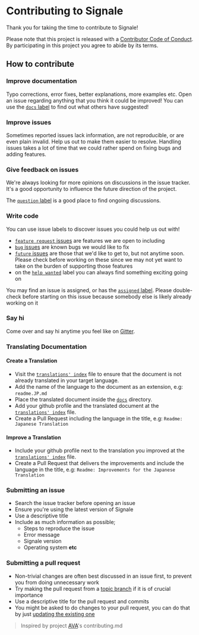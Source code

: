 # Contributing to Signale

Thank you for taking the time to contribute to Signale!

Please note that this project is released with a [Contributor Code of Conduct](code-of-conduct.md). By participating in this project you agree to abide by its terms.

## How to contribute

### Improve documentation

Typo corrections, error fixes, better explanations, more examples etc. Open an issue regarding anything that you think it could be improved! You can use the [`docs` label](https://github.com/klaussinani/signale/labels/docs) to find out what others have suggested!

### Improve issues

Sometimes reported issues lack information, are not reproducible, or are even plain invalid. Help us out to make them easier to resolve. Handling issues takes a lot of time that we could rather spend on fixing bugs and adding features.

### Give feedback on issues

We're always looking for more opinions on discussions in the issue tracker. It's a good opportunity to influence the future direction of the project.

The [`question` label](https://github.com/klaussinani/signale/labels/question) is a good place to find ongoing discussions.

### Write code

You can use issue labels to discover issues you could help us out with!

- [`feature request` issues](https://github.com/klaussinani/signale/labels/feature%20request) are features we are open to including
- [`bug` issues](https://github.com/klaussinani/signale/labels/bug) are known bugs we would like to fix
- [`future` issues](https://github.com/klaussinani/signale/labels/future) are those that we'd like to get to, but not anytime soon. Please check before working on these since we may not yet want to take on the burden of supporting those features
- on the [`help wanted`](https://github.com/klaussinani/signale/labels/help%20wanted) label you can always find something exciting going on

You may find an issue is assigned, or has the [`assigned` label](https://github.com/klaussinani/signale/labels/assigned). Please double-check before starting on this issue because somebody else is likely already working on it

### Say hi

Come over and say hi anytime you feel like on [Gitter](https://gitter.im/klaussinani/signale).

### Translating Documentation

#### Create a Translation

- Visit the [`translations' index`](https://github.com/klaussinani/signale/tree/master/docs/readme.md) file to ensure that the document is not already translated in your target language. 
- Add the name of the language to the document as an extension, e.g: `readme.JP.md`
- Place the translated document inside the [`docs`](https://github.com/klaussinani/signale/tree/master/docs) directory.
- Add your github profile and the translated document at the [`translations' index`](https://github.com/klaussinani/signale/tree/master/docs/readme.md) file.
- Create a Pull Request including the language in the title, e.g: `Readme: Japanese Translation`

#### Improve a Translation

- Include your github profile next to the translation you improved at the [`translations' index`](https://github.com/klaussinani/signale/tree/master/docs/readme.md) file.
- Create a Pull Request that delivers the improvements and include the language in the title, e.g: `Readme: Improvements for the Japanese Translation`

### Submitting an issue

- Search the issue tracker before opening an issue
- Ensure you're using the latest version of Signale
- Use a descriptive title
- Include as much information as possible;
  - Steps to reproduce the issue
  - Error message
  - Signale version
  - Operating system **etc**

### Submitting a pull request

- Non-trivial changes are often best discussed in an issue first, to prevent you from doing unnecessary work
- Try making the pull request from a [topic branch](https://github.com/dchelimsky/rspec/wiki/Topic-Branches) if it is of crucial importance
- Use a descriptive title for the pull request and commits
- You might be asked to do changes to your pull request, you can do that by just [updating the existing one](https://github.com/RichardLitt/docs/blob/master/amending-a-commit-guide.md)

> Inspired by project [AVA](https://github.com/avajs/ava/blob/master/contributing.md)'s contributing.md
